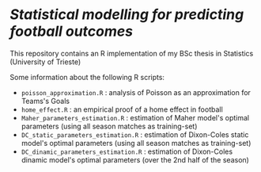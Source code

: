 # *Statistical modelling for predicting football outcomes*
This repository contains an R implementation of my BSc thesis in Statistics (University of Trieste)

Some information about the following R scripts:
- `poisson_approximation.R` : analysis of Poisson as an approximation for Teams's Goals
- `home_effect.R` : an empirical proof of a home effect in football
- `Maher_parameters_estimation.R` : estimation of Maher model's optimal parameters (using all season matches as training-set)
- `DC_static_parameters_estimation.R` : estimation of Dixon-Coles static model's optimal parameters (using all season matches as training-set)
- `DC_dinamic_parameters_estimation.R` : estimation of Dixon-Coles dinamic model's optimal parameters (over the 2nd half of the season)

